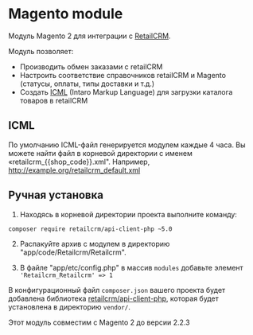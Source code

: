 Magento module
==============

Модуль Magento 2 для интеграции с [RetailCRM](http://www.retailcrm.ru).

Модуль позволяет:

* Производить обмен заказами с retailCRM
* Настроить соответствие справочников retailCRM и Magento (статусы, оплаты, типы доставки и т.д.)
* Создать [ICML](http://www.retailcrm.ru/docs/Developers/ICML) (Intaro Markup Language) для загрузки каталога товаров в retailCRM

## ICML

По умолчанию ICML-файл генерируется модулем каждые 4 часа. Вы можете найти файл в корневой директории с именем «retailcrm_{{shop_code}}.xml". Например, http://example.org/retailcrm_default.xml

## Ручная установка

1) Находясь в корневой директории проекта выполните команду:

```bash
composer require retailcrm/api-client-php ~5.0
```

2) Распакуйте архив с модулем в директорию "app/code/Retailcrm/Retailcrm". 

3) В файле "app/etc/config.php" в массив `modules` добавьте элемент `'Retailcrm_Retailcrm' => 1`


В конфигурационный файл `composer.json` вашего проекта будет добавлена библиотека [retailcrm/api-client-php](https://github.com/retailcrm/api-client-php), которая будет установлена в директорию `vendor/`.

Этот модуль совместим с Magento 2 до версии 2.2.3
